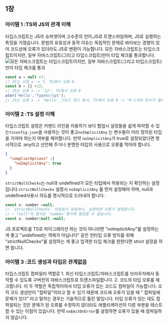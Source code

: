 ## 1장
### 아이템 1 :TS와 JS의 관계 이해
타입스크립트는 JS의 슈퍼셋이며 고수준의 언어,JS로 트랜스파일하며, JS로 실행하는 특징을 가졌습니다. 문법의 유효성과 동작 이슈는 독립적인 문제로 바라보는 경향이 있어 코드상에 오류가 있더라도 JS로 변환이 가능합니다. 모든 자바스크립트는 타입스크립트이지만, 일부 자바스크립트(그리고 타입스크립트)만이 타입 체크를 통과합니다.
<img src="https://www.dgmunit1.com/static/d471854b8ba722df848a7d2f2c49e092/a430b/typechecker.jpg" alt="모든 자바스크립트는 타입스크립트이지만, 일부 자바스크립트(그리고 타입스크립트)만이 타입 체크를 통과">

```js
const a = null +7;
// JS는 오류 x -> 7, TS에서 오류 0
const b = [] +12;
// JS는 오류 x -> '12', TS에서 오류 0
aler('Hello','TypeScript');
// JS는 오류 x -> 'Hello' 그리고 경고 표시, TS에서 오류 0 -> "0-1개의 인수가 필요한데 2개를 가져왔습니다."
```

### 아이템 2 :TS 설정 이해
타입스크립트 설정은 커맨드 라인을 이용하기 보다 협업시 설정들을 쉽게 파악할 수 있는`tsconfig.json`을 사용하는 것이 좋고`noImplicitAny` 는 변수들이 미리 정의된 타입을 가져야 하는지 여부를 제어합니다. 만약 `noImplicitAny`가 true로 설정되었다면 명시적으로 :any라고 선언해 주거나 분명한 타입의 사용으로 오류를 막아야 합니다. 
```json
{
  "complierOptions" :{
    "noImplicitAny": true
  }
}
```
`strictNullChecks`는 null과 undefined가 모든 타입에서 허용되는 지 확인하는 설정입니다.`strictNullChecks` 설정시  `noImplicitAny` 를 먼저 설정해야 하며, null과 undefined사용시 의도를 명시적으로 드러내야 합니다.
```js
const x: number =null;
// `strictNullChecks` 미설정시 유효하나, 설정하면 오류가 발생합니다.
// ~ "null"의 형식은 'number'형식에 할당할 수 없습니다.
const x: number|null =null;
```
JS 프로젝트를 TS로 마이그레이션 하는 것이 아니라면 "noImplicitAny"를 설정하는 게 좋고 "undefined는 객체가 아닙니다" 같은 런타입 오류 방지를 위해 "strictNullChecks"를 설정하는 게 좋고 업격한 타입 체크를 원한다면 strict 설정을 하면 됩니다. 

### 아이템 3 :코드 생성과 타입은 관계없음
타입스크립트 컴파일러 역할로 1. 최신 타입스크립트/자바스크립트를 브라우저에서 동작할 수 있도록 구버전의 자바스크립트로 트랜스파일합니다. 2. 코드의 타입 오류를 체크합니다. 이 두 역할은 독립적이여서 타입 오류가 있는 코드도 컴파일이 가능합니다. 오직 코드 생성만이 "컴파일"이라고 할 수 있기 때문에 코드에 오류가 있을 때 " 컴파일에 문제가 있다" 라고 말하는 경우는 기술적으로 틀린 말입니다. 타입 오류가 있는 데도 컴파일되는 것은 문제가 된 오류를 수정하지 않더라도 애플리케이션의 다른 부분을 테스트할 수 있는 이점이 있습니다. 만약 `noEmitOnError`를 설정하면 오류가 있을 때 컴파일하지 않습니다. 



